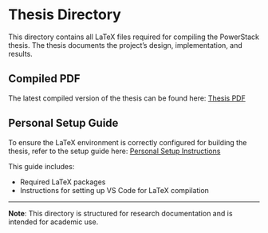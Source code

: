 # Thesis Directory

This directory contains all LaTeX files required for compiling the PowerStack thesis. The thesis documents the project’s design, implementation, and results.

## Compiled PDF
The latest compiled version of the thesis can be found here:
[Thesis PDF](/thesis/VT2/build/main.pdf)

## Personal Setup Guide
To ensure the LaTeX environment is correctly configured for building the thesis, refer to the setup guide here:
[Personal Setup Instructions](/thesis/VT2/Personal_setup/)

This guide includes:
- Required LaTeX packages
- Instructions for setting up VS Code for LaTeX compilation

---
**Note**: This directory is structured for research documentation and is intended for academic use.
